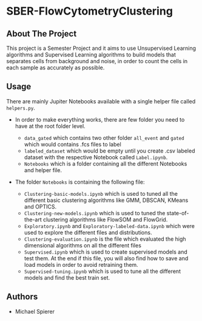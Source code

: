 # SBER-FlowCytometryClustering

<!-- ABOUT THE PROJECT -->
## About The Project

This project is a Semester Project and it aims to use Unsupervised Learning algorithms and Supervised Learning algorithms to build models that separates cells from background and noise, in order to count the cells in each sample as accurately as possible.


<!-- USAGE EXAMPLES -->
## Usage

There are mainly Jupiter Notebooks available with a single helper file called `helpers.py`.

- In order to make everything works, there are few folder you need to have at the root folder level.
    * `data_gated` which contains two other folder `all_event` and `gated` which would contains .fcs files to label
    * `labeled_dataset` which would be empty until you create .csv labeled dataset with the respective Notebook called `Label.ipynb`.
    * `Notebooks` which is a folder containing all the different Notebooks and helper file.

- The folder `Notebooks` is containing the following file:
    * `Clustering-basic-models.ipynb` which is used to tuned all the different basic clustering algorithms like GMM, DBSCAN, KMeans and OPTICS.
    * `Clustering-new-models.ipynb` which is used to tuned the state-of-the-art clustering algorithms like FlowSOM and FlowGrid.
    * `Exploratory.ipynb` and `Exploratory-labeled-data.ipynb` which were used to explore the different files and distributions.
    * `Clustering-evaluation.ipynb` is the file which evaluated the high dimensional algorithms on all the different files
    * `Supervised.ipynb` which is used to create supervised models and test them. At the end if this file, you will also find how to save and load models in order to avoid retraining them.
    * `Supervised-tuning.ipynb` which is used to tune all the different models and find the best train set.

## Authors
* Michael Spierer

